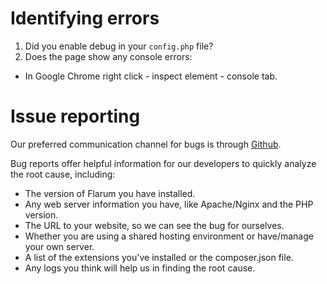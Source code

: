 
# Identifying errors

1. Did you enable debug in your `config.php` file?
2. Does the page show any console errors:
  - In Google Chrome right click - inspect element - console tab.

# Issue reporting

Our preferred communication channel for bugs is through [Github](https://github.com/flarum/core/issues).

Bug reports offer helpful information for our developers to quickly analyze the root cause, including:

- The version of Flarum you have installed.
- Any web server information you have, like Apache/Nginx and the PHP version.
- The URL to your website, so we can see the bug for ourselves.
- Whether you are using a shared hosting environment or have/manage your own server.
- A list of the extensions you've installed or the composer.json file.
- Any logs you think will help us in finding the root cause.
